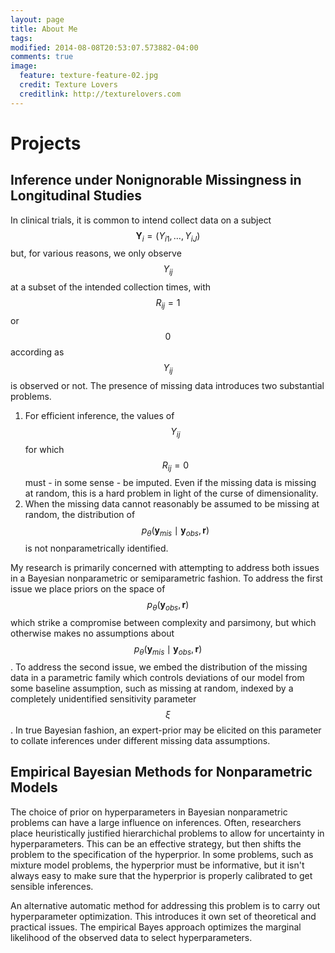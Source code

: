 ```yaml
---
layout: page
title: About Me
tags: 
modified: 2014-08-08T20:53:07.573882-04:00
comments: true
image:
  feature: texture-feature-02.jpg
  credit: Texture Lovers
  creditlink: http://texturelovers.com
---
```


# Projects

## Inference under Nonignorable Missingness in Longitudinal Studies

In clinical trials, it is common to intend collect data on a subject
$$\mathbf Y_i = (Y_{i1}, \ldots, Y_{iJ})$$ but, for various reasons, we only
observe $$Y_{ij}$$ at a subset of the intended collection times, with
$$R_{ij} = 1$$ or $$0$$ according as $$Y_{ij}$$ is observed or
not. The presence of missing data introduces two substantial
problems. 

1. For efficient inference, the values of $$Y_{ij}$$ for which $$R_{ij} =
   0$$ must - in some sense - be imputed. Even if the missing data is
   missing at random, this is a hard problem in light of the curse of
   dimensionality. 
2. When the missing data cannot reasonably be assumed to be missing at
   random, the distribution of $$p_\theta(\mathbf y_{mis} \mid \mathbf
   y_{obs}, \mathbf r)$$ is not nonparametrically identified. 

My research is primarily concerned with attempting to address both
issues in a Bayesian nonparametric or semiparametric fashion. To
address the first issue we place priors on the space of
$$p_\theta(\mathbf y_{obs}, \mathbf r)$$ which strike a compromise between
complexity and parsimony, but which otherwise makes no assumptions
about $$p_\theta(\mathbf y_{mis} \mid \mathbf y_{obs}, \mathbf r)$$. To
address the second issue, we embed the distribution of the missing
data in a parametric family which controls deviations of our model
from some baseline assumption, such as missing at random, indexed by a
completely unidentified sensitivity parameter $$\xi$$. In true Bayesian
fashion, an expert-prior may be elicited on this parameter to collate
inferences under different missing data assumptions.

## Empirical Bayesian Methods for Nonparametric Models

The choice of prior on hyperparameters in Bayesian nonparametric
problems can have a large influence on inferences. Often, researchers
place heuristically justified hierarchichal problems to allow for
uncertainty in hyperparameters. This can be an effective strategy, but
then shifts the problem to the specification of the hyperprior. In
some problems, such as mixture model problems, the hyperprior must be
informative, but it isn't always easy to make sure that the hyperprior
is properly calibrated to get sensible inferences.

An alternative automatic method for addressing this problem is to
carry out hyperparameter optimization. This introduces it own set of
theoretical and practical issues. The empirical Bayes approach
optimizes the marginal likelihood of the observed data to select
hyperparameters. 
